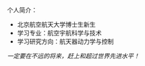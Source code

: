 个人简介：
- 北京航空航天大学博士生新生
- 学习专业：航空宇航科学与技术
- 学习研究方向：航天器动力学与控制

_一定要在不远的将来，赶上和超过世界先进水平！_

<!---
CZ5210/CZ5210 is a ✨ special ✨ repository because its `README.md` (this file) appears on your GitHub profile.
You can click the Preview link to take a look at your changes.
--->
